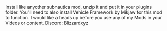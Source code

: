 Install like anyother subnautica mod, unzip it and put it in your plugins folder.
You'll need to also install Vehicle Framework by Mikjaw for this mod to function.
I would like a heads up before you use any of my Mods in your Videos or content. Discord: Blizzardxyz
